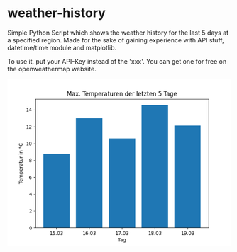 # weather-history

Simple Python Script which shows the weather history for the last 5 days at a specified region. Made for the sake of gaining experience with API stuff, datetime/time module and matplotlib.

To use it, put your API-Key instead of the 'xxx'. You can get one for free on the openweathermap website.

![Sample Image](Plot.png)